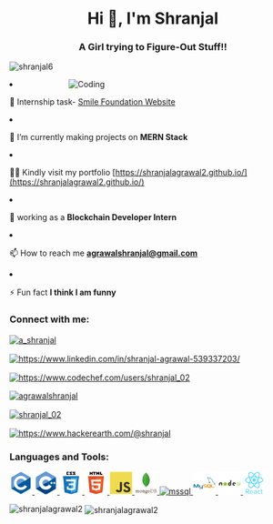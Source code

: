 
<h1 align="center">Hi 👋, I'm Shranjal</h1>
<h3 align="center"> A Girl trying to Figure-Out Stuff!!</h3>

<p align="left"> <img src="https://komarev.com/ghpvc/?username=shranjal6&label=Profile%20views&color=0e75b6&style=flat" alt="shranjal6" /> </p>
<img align="right" alt="Coding" width="400" src="https://cdn.dribbble.com/users/2646423/screenshots/5507196/computer.gif"

- 🔭 Internship task- [Smile Foundation Website](https://shranjalagrawal2.github.io/tasksparks/)

- 🌱 I’m currently making projects on **MERN Stack**

- 👨‍💻 Kindly visit my portfolio [https://shranjalagrawal2.github.io/](https://shranjalagrawal2.github.io/)

- 💬 working as a **Blockchain Developer Intern**

- 📫 How to reach me **agrawalshranjal@gmail.com**

- ⚡ Fun fact **I think I am funny**

<h3 align="left">Connect with me:</h3>
<p align="left">
<a href="https://twitter.com/a_shranjal" target="blank"><img align="center" src="https://raw.githubusercontent.com/rahuldkjain/github-profile-readme-generator/master/src/images/icons/Social/twitter.svg" alt="a_shranjal" height="30" width="40" /></a>
  
<a href="https://www.linkedin.com/in/shranjal-agrawal-539337203/" target="blank"><img align="center" src="https://raw.githubusercontent.com/rahuldkjain/github-profile-readme-generator/master/src/images/icons/Social/linked-in-alt.svg" alt="https://www.linkedin.com/in/shranjal-agrawal-539337203/" height="30" width="40" /></a>
    
<a href="https://www.codechef.com/users/https://www.codechef.com/users/shranjal_02" target="blank"><img align="center" src="https://cdn.jsdelivr.net/npm/simple-icons@3.1.0/icons/codechef.svg" alt="https://www.codechef.com/users/shranjal_02" height="30" width="40" /></a>
  
<a href="https://www.hackerrank.com/agrawalshranjal" target="blank"><img align="center" src="https://raw.githubusercontent.com/rahuldkjain/github-profile-readme-generator/master/src/images/icons/Social/hackerrank.svg" alt="agrawalshranjal" height="30" width="40" /></a>
  
<a href="https://www.leetcode.com/shranjal_02" target="blank"><img align="center"
src="https://raw.githubusercontent.com/rahuldkjain/github-profile-readme-generator/master/src/images/icons/Social/leet-code.svg" alt="shranjal_02" height="30" width="40" /></a>
  
<a href="https://www.hackerearth.com/https://www.hackerearth.com/@shranjal" target="blank"><img align="center" src="https://raw.githubusercontent.com/rahuldkjain/github-profile-readme-generator/master/src/images/icons/Social/hackerearth.svg" alt="https://www.hackerearth.com/@shranjal" height="30" width="40" /></a>
</p>

<h3 align="left">Languages and Tools:</h3>
<p align="left"> <a href="https://www.cprogramming.com/" target="_blank" rel="noreferrer"> <img src="https://raw.githubusercontent.com/devicons/devicon/master/icons/c/c-original.svg" alt="c" width="40" height="40"/> </a> <a href="https://www.w3schools.com/cpp/" target="_blank" rel="noreferrer"> <img src="https://raw.githubusercontent.com/devicons/devicon/master/icons/cplusplus/cplusplus-original.svg" alt="cplusplus" width="40" height="40"/> </a> <a href="https://www.w3schools.com/css/" target="_blank" rel="noreferrer"> <img src="https://raw.githubusercontent.com/devicons/devicon/master/icons/css3/css3-original-wordmark.svg" alt="css3" width="40" height="40"/> </a> <a href="https://www.w3.org/html/" target="_blank" rel="noreferrer"> <img src="https://raw.githubusercontent.com/devicons/devicon/master/icons/html5/html5-original-wordmark.svg" alt="html5" width="40" height="40"/> </a> <a href="https://developer.mozilla.org/en-US/docs/Web/JavaScript" target="_blank" rel="noreferrer"> <img src="https://raw.githubusercontent.com/devicons/devicon/master/icons/javascript/javascript-original.svg" alt="javascript" width="40" height="40"/> </a> <a href="https://www.mongodb.com/" target="_blank" rel="noreferrer"> <img src="https://raw.githubusercontent.com/devicons/devicon/master/icons/mongodb/mongodb-original-wordmark.svg" alt="mongodb" width="40" height="40"/> </a> <a href="https://www.microsoft.com/en-us/sql-server" target="_blank" rel="noreferrer"> <img src="https://www.svgrepo.com/show/303229/microsoft-sql-server-logo.svg" alt="mssql" width="40" height="40"/> </a> <a href="https://www.mysql.com/" target="_blank" rel="noreferrer"> <img src="https://raw.githubusercontent.com/devicons/devicon/master/icons/mysql/mysql-original-wordmark.svg" alt="mysql" width="40" height="40"/> </a> <a href="https://nodejs.org" target="_blank" rel="noreferrer"> <img src="https://raw.githubusercontent.com/devicons/devicon/master/icons/nodejs/nodejs-original-wordmark.svg" alt="nodejs" width="40" height="40"/> </a> <a href="https://reactjs.org/" target="_blank" rel="noreferrer"> <img src="https://raw.githubusercontent.com/devicons/devicon/master/icons/react/react-original-wordmark.svg" alt="react" width="40" height="40"/> </a> </p>

<p><img align="left" src="https://github-readme-stats.vercel.app/api/top-langs?username=shranjalagrawal2&show_icons=true&locale=en&layout=compact" alt="shranjalagrawal2" /></p>

<p>&nbsp;<img align="center" src="https://github-readme-stats.vercel.app/api?username=shranjalagrawal2&show_icons=true&locale=en" alt="shranjalagrawal2" /></p>


